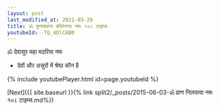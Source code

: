 ```yaml
---
layout: post
last_modified_at: 2021-03-29
title: ॐ पुण्यश्रवणा कीर्तनाया नमः १०८ टाइम्स
youtubeId: -TQ_4DlCAB0
---
```

 
 
 ॐ देवासुर महा मठरिया नमः  
 
 -  देवों और असुरों में श्रेष्ठ कौन है 
 
  
 
  
 
 
 
 
 
 


{% include youtubePlayer.html id=page.youtubeId %}
 
[Next]({{ site.baseurl }}{% link  split2/_posts/2015-06-03-ॐ प्राण निलयाया नमः १०८ टाइम्स.md%})
 
